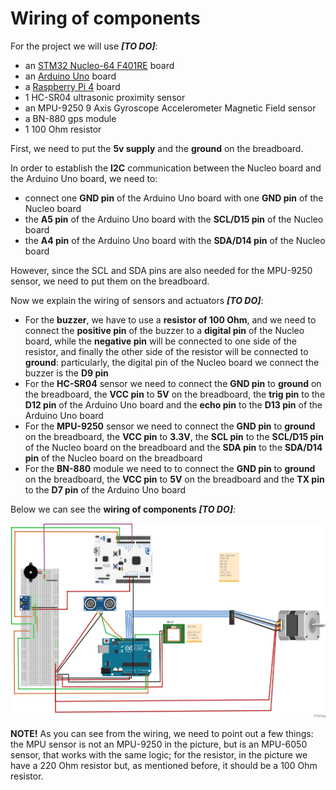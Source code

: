 # Wiring of components
For the project we will use ***[TO DO]***:
- an [STM32 Nucleo-64 F401RE](https://www.st.com/en/evaluation-tools/nucleo-f401re.html) board
- an [Arduino Uno](https://store.arduino.cc/arduino-uno-rev3) board
- a [Raspberry Pi 4](https://www.raspberrypi.org/products/raspberry-pi-4-model-b/) board
- 1 HC-SR04 ultrasonic proximity sensor
- an MPU-9250 9 Axis Gyroscope Accelerometer Magnetic Field sensor
- a BN-880 gps module
- 1 100 Ohm resistor

First, we need to put the **5v supply** and the **ground** on the breadboard.

In order to establish the **I2C** communication between the Nucleo board and the Arduino Uno board, we need to:
- connect one **GND pin** of the Arduino Uno board with one **GND pin** of the Nucleo board
- the **A5 pin** of the Arduino Uno board with the **SCL/D15 pin** of the Nucleo board
- the **A4 pin** of the Arduino Uno board with the **SDA/D14 pin** of the Nucleo board

However, since the SCL and SDA pins are also needed for the MPU-9250 sensor, we need to put them on the breadboard.

Now we explain the wiring of sensors and actuators ***[TO DO]***:
- For the **buzzer**, we have to use a **resistor of 100 Ohm**, and we need to connect the **positive pin** of the buzzer to a **digital pin** of the Nucleo board, while the **negative pin** will be connected to one side of the resistor, and finally the other side of the resistor will be connected to **ground**: particularly, the digital pin of the Nucleo board we connect the buzzer is the **D9 pin**
- For the **HC-SR04** sensor we need to connect the **GND pin** to **ground** on the breadboard, the **VCC pin** to **5V** on the breadboard, the **trig pin** to the **D12 pin** of the Arduino Uno board and the **echo pin** to the **D13 pin** of the Arduino Uno board
- For the **MPU-9250** sensor we need to connect the **GND pin** to **ground** on the breadboard, the **VCC pin** to **3.3V**, the **SCL pin** to the **SCL/D15 pin** of the Nucleo board on the breadboard and the **SDA pin** to the **SDA/D14 pin** of the Nucleo board on the breadboard
- For the **BN-880** module we need to to connect the **GND pin** to **ground** on the breadboard, the **VCC pin** to **5V** on the breadboard and the **TX pin** to the **D7 pin** of the Arduino Uno board

Below we can see the **wiring of components** ***[TO DO]***:

![img](https://github.com/IlKaiser/IoT_Group-Project/blob/main/circuit/circuit.png)

**NOTE!** As you can see from the wiring, we need to point out a few things: the MPU sensor is not an MPU-9250 in the picture, but is an MPU-6050 sensor, that works with the same logic; for the resistor, in the picture we have a 220 Ohm resistor but, as mentioned before, it should be a 100 Ohm resistor.
